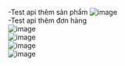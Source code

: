 -Test api thêm sản phẩm 
![image](https://github.com/user-attachments/assets/931de92e-3f85-4668-9019-0165cddb08d5)
<br>
-Test api thêm đơn hàng
<br>
![image](https://github.com/user-attachments/assets/78970226-371c-4a13-bace-02df1137ba29)
<br>
![image](https://github.com/user-attachments/assets/68f72f2e-2bcd-4c93-aadf-8e64121aa80f)
<br>
![image](https://github.com/user-attachments/assets/42513753-1f36-4ac9-9948-a10c2031fba6)
<br>
![image](https://github.com/user-attachments/assets/db0c37aa-d118-4c9b-9fc6-9d5dc7061c17)



